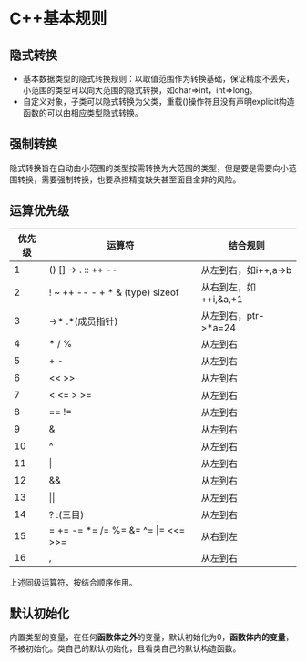 # C++基本规则

## 隐式转换

- 基本数据类型的隐式转换规则：以取值范围作为转换基础，保证精度不丢失，小范围的类型可以向大范围的隐式转换，如char=>int，int=>long。
- 自定义对象，子类可以隐式转换为父类，重载()操作符且没有声明explicit构造函数的可以由相应类型隐式转换。

## 强制转换

​	隐式转换旨在自动由小范围的类型按需转换为大范围的类型，但是要是需要向小范围转换，需要强制转换，也要承担精度缺失甚至面目全非的风险。

## 运算优先级

| 优先级 | 运算符                                       | 结合规则              |
| ------ | -------------------------------------------- | --------------------- |
| 1      | ()  []  ->  .  ::  ++  --                    | 从左到右，如i++,a->b  |
| 2      | !  ~  ++  --  -  +  *  &  (type)  sizeof     | 从右到左，如++i,&a,+1 |
| 3      | ->*  .*(成员指针)                            | 从左到右，ptr->*a=24  |
| 4      | *  /  %                                      | 从左到右              |
| 5      | +  -                                         | 从左到右              |
| 6      | <<  >>                                       | 从左到右              |
| 7      | <  <=  >  >=                                 | 从左到右              |
| 8      | ==  !=                                       | 从左到右              |
| 9      | &                                            | 从左到右              |
| 10     | ^                                            | 从左到右              |
| 11     | \|                                           | 从左到右              |
| 12     | &&                                           | 从左到右              |
| 13     | \|\|                                         | 从左到右              |
| 14     | ? :(三目)                                    | 从左到右              |
| 15     | =  +=  -=  *=  /=  %=  &=  ^=  \|=  <<=  >>= | 从右到左              |
| 16     | ,                                            | 从左到右              |

上述同级运算符，按结合顺序作用。

## 默认初始化

​	内置类型的变量，在任何**函数体之外**的变量，默认初始化为0，**函数体内的变量**，不被初始化。类自己的默认初始化，且看类自己的默认构造函数。

